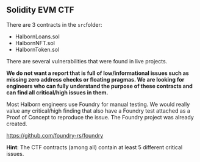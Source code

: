 ## Solidity EVM CTF

There are 3 contracts in the `src`folder:
- HalbornLoans.sol
- HalbornNFT.sol
- HalbornToken.sol

There are several vulnerabilities that were found in live projects. 

**We do not want a report that is full of low/informational issues such as missing zero address checks or floating pragmas.
We are looking for engineers who can fully understand the purpose of these contracts and can find all critical/high issues in them.**

Most Halborn engineers use Foundry for manual testing. We would really value any critical/high finding that also have a Foundry test attached as a Proof of Concept to reproduce the issue. The Foundry project was already created.

https://github.com/foundry-rs/foundry

**Hint**: The CTF contracts (among all) contain at least 5 different critical issues.
